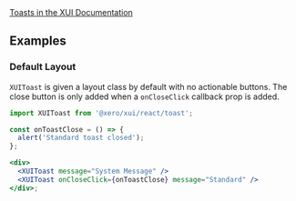 <div class="xui-margin-vertical">
	<a href="../section-components-alerts-toast.html" isDocLink>Toasts in the XUI Documentation</a>
</div>

## Examples

### Default Layout

`XUIToast` is given a layout class by default with no actionable buttons. The close button is only added when a `onCloseClick` callback prop is added.

```jsx harmony
import XUIToast from '@xero/xui/react/toast';

const onToastClose = () => {
  alert('Standard toast closed');
};

<div>
  <XUIToast message="System Message" />
  <XUIToast onCloseClick={onToastClose} message="Standard" />
</div>;
```
